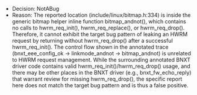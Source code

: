 - Decision: NotABug
- Reason: The reported location (include/linux/bitmap.h:334) is inside the generic bitmap helper inline function bitmap_andnot(), which contains no calls to hwrm_req_init(), hwrm_req_replace(), or hwrm_req_drop(). Therefore, it cannot exhibit the target bug pattern of leaking an HWRM request by returning without hwrm_req_drop() after a successful hwrm_req_init(). The control flow shown in the annotated trace (bnxt_eee_config_ok -> linkmode_andnot -> bitmap_andnot) is unrelated to HWRM request management. While the surrounding annotated BNXT driver code contains valid hwrm_req_init()/hwrm_req_drop() usage, and there may be other places in the BNXT driver (e.g., bnxt_fw_echo_reply) that warrant review for missing hwrm_req_drop(), the specific report here does not match the target bug pattern and is thus a false positive.
